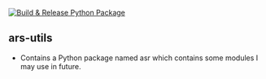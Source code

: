 [![Build & Release Python Package](https://github.com/ahsanurrahman-sayem/ars-utils/actions/workflows/build-and-release.yml/badge.svg?branch=main)](https://github.com/ahsanurrahman-sayem/ars-utils/actions/workflows/build-and-release.yml)

## ars-utils
- Contains a Python package named asr which contains some modules I may use in future.
